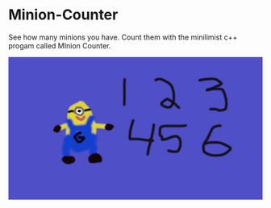 # Minion-Counter
See how many minions you have. Count them with the minilimist c++ progam called MInion Counter.

<a>
  <img src="https://github.com/CydonpraxgraeMretool/Minion-Counter/blob/main/minion-counter.png" alt="Minion Counter" />
</a>
